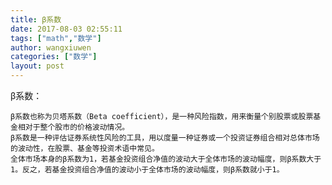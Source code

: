 ```yaml
---
title: β系数
date: 2017-08-03 02:55:11
tags: ["math","数学"]
author: wangxiuwen
categories: ["数学"]
layout: post
---
```


β系数：

	β系数也称为贝塔系数（Beta coefficient），是一种风险指数，用来衡量个别股票或股票基金相对于整个股市的价格波动情况。
	β系数是一种评估证券系统性风险的工具，用以度量一种证券或一个投资证券组合相对总体市场的波动性，在股票、基金等投资术语中常见。
	全体市场本身的β系数为1，若基金投资组合净值的波动大于全体市场的波动幅度，则β系数大于1。反之，若基金投资组合净值的波动小于全体市场的波动幅度，则β系数就小于1。